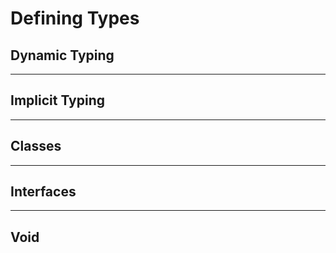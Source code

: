 # Defining Types

## Dynamic Typing

___

## Implicit Typing

___

## Classes

___

## Interfaces

___

## Void
